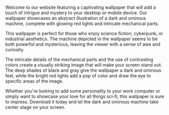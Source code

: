 <!--
Write me content for website with wallpaper "A wallpaper featuring an abstract illustration of a dark and ominous machine, with glowing red lights and mechanical parts."
-->

<!--font:Poppins.-->

Welcome to our website featuring a captivating wallpaper that will add a touch of intrigue and mystery to your desktop or mobile device. Our wallpaper showcases an abstract illustration of a dark and ominous machine, complete with glowing red lights and intricate mechanical parts.

This wallpaper is perfect for those who enjoy science fiction, cyberpunk, or industrial aesthetics. The machine depicted in the wallpaper seems to be both powerful and mysterious, leaving the viewer with a sense of awe and curiosity.

The intricate details of the mechanical parts and the use of contrasting colors create a visually striking image that will make your screen stand out. The deep shades of black and gray give the wallpaper a dark and ominous feel, while the bright red lights add a pop of color and draw the eye to specific areas of the image.

Whether you're looking to add some personality to your work computer or simply want to showcase your love for all things sci-fi, this wallpaper is sure to impress. Download it today and let the dark and ominous machine take center stage on your screen.
